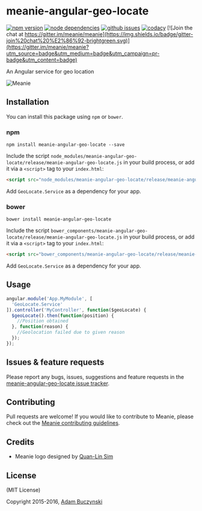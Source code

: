 # meanie-angular-geo-locate

[![npm version](https://img.shields.io/npm/v/meanie-angular-geo-locate.svg)](https://www.npmjs.com/package/meanie-angular-geo-locate)
[![node dependencies](https://david-dm.org/meanie/angular-geo-locate.svg)](https://david-dm.org/meanie/angular-geo-locate)
[![github issues](https://img.shields.io/github/issues/meanie/angular-geo-locate.svg)](https://github.com/meanie/angular-geo-locate/issues)
[![codacy](https://img.shields.io/codacy/23f91e13265b412b9e8926609b839992.svg)](https://www.codacy.com/app/meanie/angular-geo-locate)
[![Join the chat at https://gitter.im/meanie/meanie](https://img.shields.io/badge/gitter-join%20chat%20%E2%86%92-brightgreen.svg)](https://gitter.im/meanie/meanie?utm_source=badge&utm_medium=badge&utm_campaign=pr-badge&utm_content=badge)

An Angular service for geo location

![Meanie](https://raw.githubusercontent.com/meanie/meanie/master/meanie-logo-full.png)

## Installation

You can install this package using `npm` or `bower`.

### npm

```shell
npm install meanie-angular-geo-locate --save
```

Include the script `node_modules/meanie-angular-geo-locate/release/meanie-angular-geo-locate.js` in your build process, or add it via a `<script>` tag to your `index.html`:

```html
<script src="node_modules/meanie-angular-geo-locate/release/meanie-angular-geo-locate.js"></script>
```

Add `GeoLocate.Service` as a dependency for your app.

### bower

```shell
bower install meanie-angular-geo-locate
```

Include the script `bower_components/meanie-angular-geo-locate/release/meanie-angular-geo-locate.js` in your build process, or add it via a `<script>` tag to your `index.html`:

```html
<script src="bower_components/meanie-angular-geo-locate/release/meanie-angular-geo-locate.js"></script>
```

Add `GeoLocate.Service` as a dependency for your app.

## Usage

```js
angular.module('App.MyModule', [
  'GeoLocate.Service'
]).controller('MyController', function($geoLocate) {
  $geoLocate().then(function(position) {
    //Position obtained
  }, function(reason) {
    //Geolocation failed due to given reason
  });
});
```

## Issues & feature requests

Please report any bugs, issues, suggestions and feature requests in the [meanie-angular-geo-locate issue tracker](https://github.com/meanie/angular-geo-locate/issues).

## Contributing

Pull requests are welcome! If you would like to contribute to Meanie, please check out the [Meanie contributing guidelines](https://github.com/meanie/meanie/blob/master/CONTRIBUTING.md).

## Credits

* Meanie logo designed by [Quan-Lin Sim](mailto:quan.lin.sim+meanie@gmail.com)

## License

(MIT License)

Copyright 2015-2016, [Adam Buczynski](http://adambuczynski.com)
